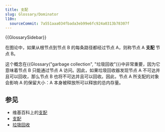```yaml
---
title: 支配
slug: Glossary/Dominator
l10n:
  sourceCommit: 7a551aaa034fbada3eb99e6fc924a0313b78307f
---
```


{{GlossarySidebar}}

在图论中，如果从根节点到节点 B 的每条路径都经过节点 A，则称节点 A **支配** 节点 B。

这个概念在{{Glossary("garbage collection", "垃圾回收")}}中非常重要，因为它意味着节点 B 只能通过节点 A 访问。因此，如果垃圾回收器发现节点 A 不可达并且可以回收，那么节点 B 也将不可达并且可以回收。因此，节点 A 所支配的对象会影响 A 的保留大小：A 本身被释放所可以释放的总内存量。

## 参见

- 维基百科上的[支配](<https://zh.wikipedia.org/wiki/支配_(圖論)>)
- [支配](https://firefox-source-docs.mozilla.org/devtools-user/memory/dominators/index.html)
- [垃圾回收](/zh-CN/docs/Web/JavaScript/Memory_management#垃圾回收)
